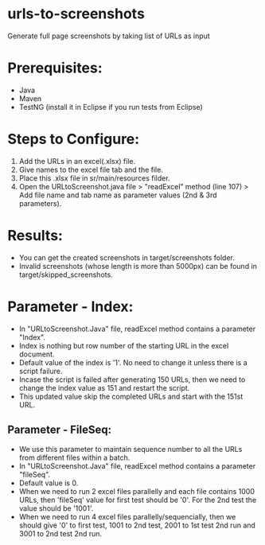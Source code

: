 # urls-to-screenshots
Generate full page screenshots by taking list of URLs as input

# Prerequisites:
- Java
- Maven
- TestNG (install it in Eclipse if you run tests from Eclipse)

# Steps to Configure:
1. Add the URLs in an excel(.xlsx) file.
2. Give names to the excel file tab and the file.
3. Place this .xlsx file in sr/main/resources filder.
4. Open the URLtoScreenshot.java file > "readExcel" method (line 107) > Add file name and tab name as parameter values (2nd & 3rd parameters).

# Results:
- You can get the created screenshots in target/screenshots folder.
- Invalid screenshots (whose length is more than 5000px) can be found in target/skipped_screenshots.

# Parameter - Index:
- In "URLtoScreenshot.Java" file, readExcel method contains a parameter "Index".
- Index is nothing but row number of the starting URL in the excel document.
- Default value of the index is '1'. No need to change it unless there is a script failure. 
- Incase the script is failed after generating 150 URLs, then we need to change the index value as 151 and restart the script. 
- This updated value skip the completed URLs and start with the 151st URL.

## Parameter - FileSeq:
- We use this parameter to maintain sequence number to all the URLs from different files within a batch.
- In "URLtoScreenshot.Java" file, readExcel method contains a parameter "fileSeq".
- Default value is 0.
- When we need to run 2 excel files parallelly and each file contains 1000 URLs, then 'fileSeq' value for first test should be '0'. For the 2nd test the value should be '1001'.
- When we need to run 4 excel files parallelly/sequencially, then we should give '0' to first test, 1001 to 2nd test, 2001 to 1st test 2nd run and 3001 to 2nd test 2nd run. 